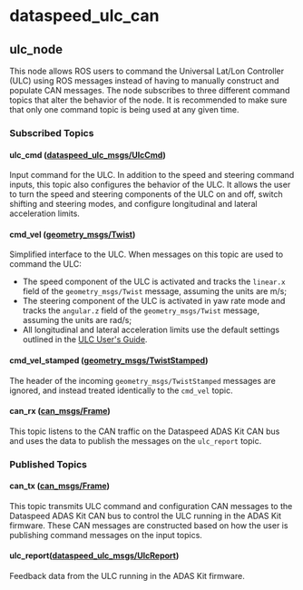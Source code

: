 # dataspeed_ulc_can
 
## ulc_node
This node allows ROS users to command the Universal Lat/Lon Controller (ULC) using ROS messages instead of having to manually construct and populate CAN messages. The node subscribes to three different command topics that alter the behavior of the node. It is recommended to make sure that only one command topic is being used at any given time.

### Subscribed Topics
#### ulc_cmd ([dataspeed_ulc_msgs/UlcCmd](../dataspeed_ulc_msgs/msg/UlcCmd.msg))

Input command for the ULC. In addition to the speed and steering command inputs, this topic also configures the behavior of the ULC. It allows the user to turn the speed and steering components of the ULC on and off, switch shifting and steering modes, and configure longitudinal and lateral acceleration limits.

#### cmd_vel ([geometry_msgs/Twist](http://docs.ros.org/api/geometry_msgs/html/msg/Twist.html))

Simplified interface to the ULC. When messages on this topic are used to command the ULC:

  - The speed component of the ULC is activated and tracks the `linear.x` field of the `geometry_msgs/Twist` message, assuming the units are m/s;
  - The steering component of the ULC is activated in yaw rate mode and tracks the `angular.z` field of the `geometry_msgs/Twist` message, assuming the units are rad/s;
  - All longitudinal and lateral acceleration limits use the default settings outlined in the [ULC User's Guide](https://bitbucket.org/DataspeedInc/dataspeed_ulc_ros/downloads/ULC_UserGuide-RevA04.pdf).

#### cmd_vel_stamped ([geometry_msgs/TwistStamped](http://docs.ros.org/api/geometry_msgs/html/msg/TwistStamped.html))

The header of the incoming `geometry_msgs/TwistStamped` messages are ignored, and instead treated identically to the `cmd_vel` topic.

#### can_rx ([can_msgs/Frame](http://docs.ros.org/melodic/api/can_msgs/html/msg/Frame.html))

This topic listens to the CAN traffic on the Dataspeed ADAS Kit CAN bus and uses the data to publish the messages on the `ulc_report` topic.

### Published Topics

#### can_tx ([can_msgs/Frame](http://docs.ros.org/melodic/api/can_msgs/html/msg/Frame.html))

This topic transmits ULC command and configuration CAN messages to the Dataspeed ADAS Kit CAN bus to control the ULC running in the ADAS Kit firmware. These CAN messages are constructed based on how the user is publishing command messages on the input topics.

#### ulc_report([dataspeed_ulc_msgs/UlcReport](../dataspeed_ulc_msgs/msg/UlcReport.msg))

Feedback data from the ULC running in the ADAS Kit firmware.
